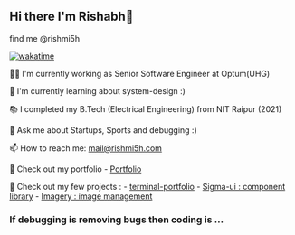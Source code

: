 ## Hi there I'm Rishabh👋
find me @rishmi5h


 [![wakatime](https://wakatime.com/badge/user/077cd7e0-9154-437d-ad33-f3f94fe83433.svg)](https://wakatime.com/@077cd7e0-9154-437d-ad33-f3f94fe83433)

🧑‍💻 I'm currently working as Senior Software Engineer at Optum(UHG) 

🌱 I'm currently learning about system-design :)

📚 I completed my B.Tech (Electrical Engineering) from NIT Raipur (2021)

💬 Ask me about Startups, Sports and debugging :)

📫 How to reach me: mail@rishmi5h.com

💼 Check out my portfolio - [Portfolio](https://rishmi5h.com/)

🚀 Check out my few projects : - [terminal-portfolio](https://terminal.rishmi5h.com/)
                             -  [Sigma-ui : component library](https://sigma-ui.rishmi5h.com/)
                           -  [Imagery : image management](https://imagery.rishmi5h.com)

### If debugging is removing bugs then coding is ...  
